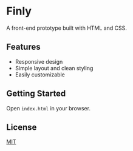 # Finly

A front-end prototype built with HTML and CSS.

## Features
- Responsive design
- Simple layout and clean styling
- Easily customizable

## Getting Started
Open `index.html` in your browser.

## License
[MIT](LICENSE)
